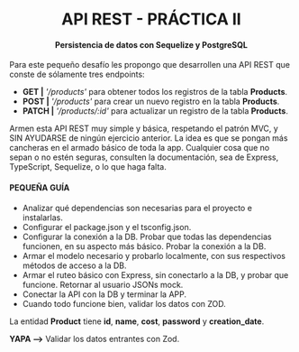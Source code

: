 <h1 align="center"> API REST - PRÁCTICA II </h1>
<h4 align="center"> Persistencia de datos con Sequelize y PostgreSQL </h4>

Para este pequeño desafío les propongo que desarrollen una API REST que conste de sólamente tres endpoints:

-   **GET |** _'/products'_ para obtener todos los registros de la tabla **Products**.
-   **POST |** _'/products'_ para crear un nuevo registro en la tabla **Products**.
-   **PATCH |** _'/products/:id'_ para actualizar un registro de la tabla **Products**.

Armen esta API REST muy simple y básica, respetando el patrón MVC, y SIN AYUDARSE de ningún ejercicio anterior.
La idea es que se pongan más cancheras en el armado básico de toda la app. Cualquier cosa que no sepan o no estén seguras, consulten la documentación, sea de Express, TypeScript, Sequelize, o lo que haga falta.

#### PEQUEÑA GUÍA

- Analizar qué dependencias son necesarias para el proyecto e instalarlas.
- Configurar el package.json y el tsconfig.json.
- Configurar la conexión a la DB. Probar que todas las dependencias funcionen, en su aspecto más básico. Probar la conexión a la DB.
- Armar el modelo necesario y probarlo localmente, con sus respectivos métodos de acceso a la DB.
- Armar el ruteo básico con Express, sin conectarlo a la DB, y probar que funcione. Retornar al usuario JSONs mock.
- Conectar la API con la DB y terminar la APP.
- Cuando todo funcione bien, validar los datos con ZOD.

La entidad **Product** tiene **id**, **name**, **cost**, **password** y **creation_date**.

**YAPA -->** Validar los datos entrantes con Zod.
